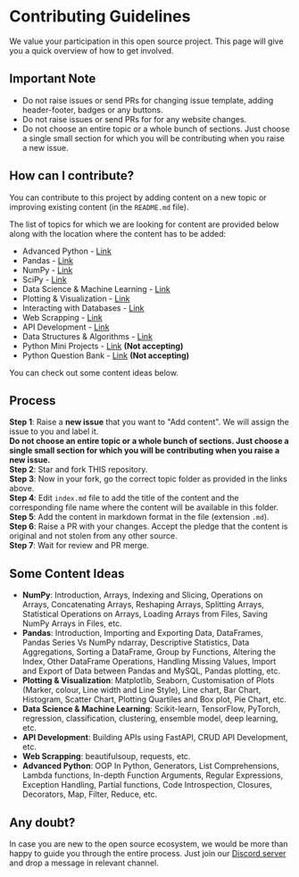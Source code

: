 # Contributing Guidelines

We value your participation in this open source project. This page will give you a quick overview of how to get involved.

## Important Note

- Do not raise issues or send PRs for changing issue template, adding header-footer, badges or any buttons.  
- Do not raise issues or send PRs for for any website changes.  
- Do not choose an entire topic or a whole bunch of sections. Just choose a single small section for which you will be contributing when you raise a new issue.

## How can I contribute?

You can contribute to this project by adding content on a new topic or improving existing content (in the `README.md` file).  

The list of topics for which we are looking for content are provided below along with the location where the content has to be added:

- Advanced Python - [Link](https://github.com/animator/learn-python/tree/main/contrib/advanced-python)  
- Pandas - [Link](https://github.com/animator/learn-python/tree/main/contrib/pandas)  
- NumPy - [Link](https://github.com/animator/learn-python/tree/main/contrib/numpy)  
- SciPy - [Link](https://github.com/animator/learn-python/tree/main/contrib/scipy)  
- Data Science & Machine Learning - [Link](https://github.com/animator/learn-python/tree/main/contrib/machine-learning)  
- Plotting & Visualization - [Link](https://github.com/animator/learn-python/tree/main/contrib/plotting-visualization)  
- Interacting with Databases - [Link](https://github.com/animator/learn-python/tree/main/contrib/database)  
- Web Scrapping - [Link](https://github.com/animator/learn-python/tree/main/contrib/web-scrapping)  
- API Development - [Link](https://github.com/animator/learn-python/tree/main/contrib/api-development)  
- Data Structures & Algorithms - [Link](https://github.com/animator/learn-python/tree/main/contrib/ds-algorithms)  
- Python Mini Projects - [Link](https://github.com/animator/learn-python/tree/main/contrib/mini-projects)  **(Not accepting)**
- Python Question Bank - [Link](https://github.com/animator/learn-python/tree/main/contrib/question-bank)  **(Not accepting)**

You can check out some content ideas below.

## Process

**Step 1**: Raise a **new issue** that you want to "Add <Your content title> content". We will assign the issue to you and label it.  
**Do not choose an entire topic or a whole bunch of sections. Just choose a single small section for which you will be contributing when you raise a new issue.**  
**Step 2**: Star and fork THIS repository.  
**Step 3**: Now in your fork, go the correct topic folder as provided in the links above.  
**Step 4**: Edit `index.md` file to add the title of the content and the corresponding file name where the content will be available in this folder.  
**Step 5**: Add the content in markdown format in the file (extension `.md`).  
**Step 6**: Raise a PR with your changes. Accept the pledge that the content is original and not stolen from any other source.  
**Step 7**: Wait for review and PR merge.

## Some Content Ideas

- **NumPy**: Introduction, Arrays, Indexing and Slicing, Operations on Arrays, Concatenating Arrays, Reshaping Arrays, Splitting Arrays, Statistical Operations on Arrays, Loading Arrays from Files, Saving NumPy Arrays in Files, etc.  
- **Pandas**: Introduction, Importing and Exporting Data, DataFrames, Pandas Series Vs NumPy ndarray, Descriptive Statistics, Data Aggregations, Sorting a DataFrame, Group by Functions, Altering the Index, Other DataFrame Operations, Handling Missing Values, Import and Export of Data between Pandas and MySQL, Pandas plotting, etc.  
- **Plotting & Visualization**: Matplotlib, Seaborn, Customisation of Plots (Marker, colour, Line width and Line Style), Line chart, Bar Chart, Histogram, Scatter Chart, Plotting Quartiles and Box plot, Pie Chart, etc.  
- **Data Science & Machine Learning**: Scikit-learn, TensorFlow, PyTorch, regression, classification, clustering, ensemble model, deep learning, etc.  
- **API Development**: Building APIs using FastAPI, CRUD API Development, etc.  
- **Web Scrapping**: beautifulsoup, requests, etc.  
- **Advanced Python**: OOP In Python, Generators, List Comprehensions, Lambda functions, In-depth Function Arguments, Regular Expressions, Exception Handling, Partial functions, Code Introspection, Closures, Decorators, Map, Filter, Reduce, etc.  

## Any doubt?

In case you are new to the open source ecosystem, we would be more than happy to guide you through the entire process. Just join our [Discord server](https://bit.ly/heyfoss) and drop a message in relevant channel.
